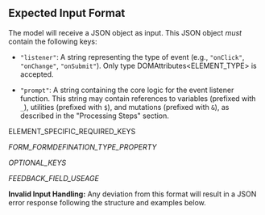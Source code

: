 ## Expected Input Format

The model will receive a JSON object as input. This JSON object _must_ contain the following keys:

- `"listener"`: A string representing the type of event (e.g., `"onClick"`, `"onChange"`, `"onSubmit"`). Only type
  DOMAttributes<ELEMENT_TYPE> is accepted.

- `"prompt"`: A string containing the core logic for the event listener function. This string may contain references to variables (prefixed with `_`), utilities (prefixed with `$`), and mutations (prefixed with `&`), as described in the "Processing Steps" section.

ELEMENT_SPECIFIC_REQUIRED_KEYS

_FORM_FORMDEFINATION_TYPE_PROPERTY_

_OPTIONAL_KEYS_

_FEEDBACK_FIELD_USEAGE_

**Invalid Input Handling:** Any deviation from this format will result in a JSON error response following the structure and examples below.
